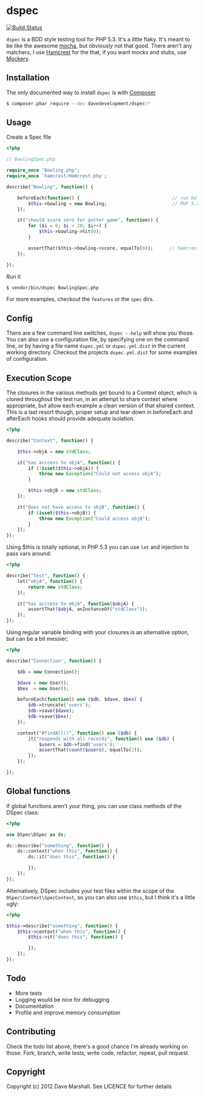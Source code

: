 dspec
=====

[![Build Status](https://secure.travis-ci.org/davedevelopment/dspec.png?branch=master)](http://travis-ci.org/davedevelopment/dspec)

`dspec` is a BDD style testing tool for PHP 5.3. It's a little flaky. It's
meant to be like the awesome [mocha](http://visionmedia.github.com/mocha/), but
obviously not that good. There aren't any matchers, I use
[Hamcrest](http://code.google.com/p/hamcrest/source/browse/trunk/hamcrest-php/)
for the that, if you want mocks and stubs, use
[Mockery](http://github.com/padraic/mockery).

Installation
------------

The only documented way to install `dspec` is with
[Composer](http://getcomposer.org)

``` bash
$ composer.phar require --dev davedevelopment/dspec:*
```

Usage
-----

Create a Spec file

``` php
<?php

// BowlingSpec.php

require_once 'Bowling.php';
require_once 'hamcrest/Hamcrest.php';

describe("Bowling", function() {

    beforeEach(function() {                                  // run before every sibling and descendant it() 
        $this->bowling = new Bowling;                        // PHP 5.4's closure binding allows the use of this
    }); 

    it("should score zero for gutter game", function() {
        for ($i = 0; $i < 20; $i++) {
            $this->bowling->hit(0);
        }

        assertThat($this->bowling->score, equalTo(0));      // hamcrest assertion
    });

});

```

Run it 

``` bash
$ vendor/bin/dspec BowlingSpec.php
```

For more examples, checkout the `features` or the `spec` dirs.

Config
------

There are a few command line switches, `dspec --help` will show you those. You
can also use a configuration file, by specifying one on the command line, or by
having a file name `dspec.yml` or `dspec.yml.dist` in the current working
directory. Checkout the projects `dspec.yml.dist` for some examples of
configuration.

Execution Scope
---------------

The closures in the various methods get bound to a Context object, which is
cloned throughout the test run, in an attempt to share context where
appropriate, but allow each example a clean version of that shared context. This
is a last resort though, proper setup and tear down in beforeEach and afterEach
hooks should provide adequate isolation.

``` php
<?php

describe("Context", function() {

    $this->objA = new stdClass;

    it("has acccess to objA", function() {
        if (!isset($this->objA)) {
            throw new Exception("Could not access objA");
        }

        $this->objB = new stdClass;
    });

    it("does not have access to objB", function() {
        if (isset($this->objB)) {
            throw new Exception("Could access objB");
        }
    });
});

``` 

Using $this is totally optional, in PHP 5.3 you can use `let` and injection to pass vars around:

``` php
<?php

describe("test", function() {
    let("objA", function() {
        return new stdClass;
    });

    it("has acccess to objA", function($objA) {
        assertThat($objA, anInstanceOf("stdClass"));
    });
});
```

Using regular variable binding with your closures
is an alternative option, but can be a bit messier;

``` php
<?php

describe("Connection", function() {

    $db = new Connection();

    $dave = new User();
    $bex  = new User();

    beforeEach(function() use ($db, $dave, $bex) {
        $db->truncate('users');                
        $db->save($dave);
        $db->save($bex);
    });

    context("#findAll()", function() use ($db) {
        it("responds with all records", function() use ($db) {
            $users = $db->find('users');
            assertThat(count($users), equalTo(2));
        });
    });

});
```

Global functions
----------------

If global functions aren't your thing, you can use class methods of the DSpec
class:

``` php
<?php

use DSpec\DSpec as ds;

ds::describe("something", function() {
    ds::context("when this", function() {
        ds::it("does this", function() {

        });
    });
});

```

Alternatively, DSpec includes your test files within the scope of the
`DSpec\Context\SpecContext`, so you can also use `$this`, but I think it's a little ugly:

``` php
<?php 

$this->describe("something", function() {
    $this->context("when this", function() {
        $this->it("does this", function() {

        });
    });
});
```

Todo
----

* More tests
* Logging would be nice for debugging
* Documentation
* Profile and improve memory consumption

Contributing
------------

Check the todo list above, there's a good chance I'm already working on those.
Fork, branch, write tests, write code, refactor, repeat, pull request. 

Copyright
---------

Copyright (c) 2012 Dave Marshall. See LICENCE for further details
